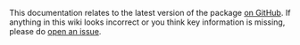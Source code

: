 This documentation relates to the latest version of the package [on GitHub](https://github.com/Foggalong/edinburgh-math-latex). If anything in this wiki looks incorrect or you think key information is missing, please do [open an issue](https://github.com/Foggalong/edinburgh-math-latex/issues/new?assignees=&labels=documentation&projects=&template=documentation.md&title=).